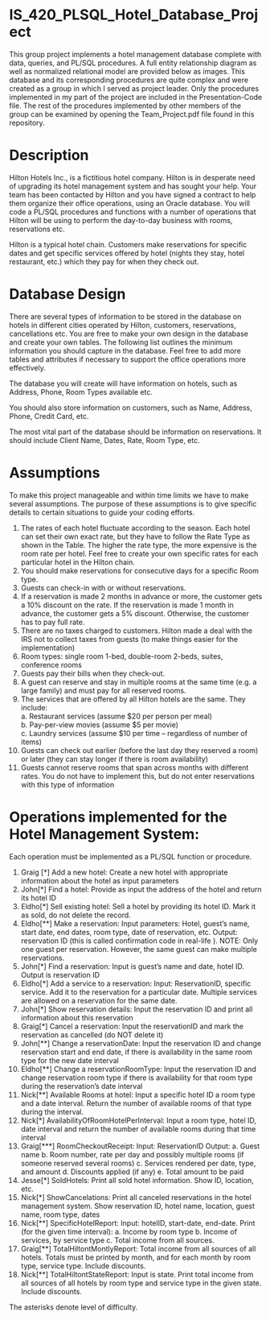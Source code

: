 # IS_420_PLSQL_Hotel_Database_Project
This group project implements a hotel management database complete with data, queries, and PL/SQL procedures. A full entity relationship diagram as well as normalized relational model are provided below as images. This database and its corresponding procedures are quite complex and were created as a group in which I served as project leader. Only the procedures implemented in my part of the project are included in the Presentation-Code file. The rest of the procedures implemented by other members of the group can be examined by opening the Team_Project.pdf file found in this repository.

# Description
Hilton Hotels Inc., is a fictitious hotel company. Hilton is in desperate need of upgrading its hotel management system and has sought your help. Your team has been contacted by Hilton and you have signed a contract to help them organize their office operations, using an Oracle database. You will code a PL/SQL procedures and functions with a number of operations that Hilton will be using to perform the day-to-day business with rooms, reservations etc.

Hilton is a typical hotel chain. Customers make reservations for specific dates and get specific services offered by hotel (nights they stay, hotel restaurant, etc.) which they pay for when they check out. 

# Database Design
There are several types of information to be stored in the database on hotels in different cities operated by Hilton, customers, reservations, cancellations etc.   You are free to make your own design in the database and create your own tables. The following list outlines the minimum information you should capture in the database. Feel free to add more tables and attributes if necessary to support the office operations more effectively.

The database you will create will have information on hotels, such as Address, Phone, Room Types available etc.

You should also store information on customers, such as Name, Address, Phone, Credit Card, etc.

The most vital part of the database should be information on reservations. It should include Client Name, Dates, Rate, Room Type, etc.

# Assumptions
To make this project manageable and within time limits we have to make several assumptions. The purpose of these assumptions is to give specific details to certain situations to guide your coding efforts.

1. The rates of each hotel fluctuate according to the season. Each hotel can set their own exact rate, but they have to follow the Rate Type as shown in the Table. The higher the rate type, the more expensive is the room rate per hotel. Feel free to create your own specific rates for each particular hotel in the Hilton chain.<br/>
2. You should make reservations for consecutive days for a specific Room type.<br/>
3. Guests can check-in with or without reservations.<br/>
4. If a reservation is made 2 months in advance or more, the customer gets a 10% discount on the rate. If the reservation is made 1 month in advance, the customer gets a 5% discount. Otherwise, the customer has to pay full rate.<br/>
5. There are no taxes charged to customers. Hilton made a deal with the IRS not to collect taxes from guests (to make things easier for the implementation)<br/>
6. Room types: single room 1-bed, double-room 2-beds, suites, conference rooms<br/>
7. Guests pay their bills when they check-out.<br/>
8. A guest can reserve and stay in multiple rooms at the same time (e.g. a large family) and must pay for all reserved rooms.<br/>
9. The services that are offered by all Hilton hotels are the same. They include:<br/>
a. Restaurant services (assume $20 per person per meal)<br/>
b. Pay-per-view movies (assume $5 per movie)<br/>
c. Laundry services (assume $10 per time – regardless of number of items)<br/>
10. Guests can check out earlier (before the last day they reserved a room) or later (they can stay longer if there is room availability)<br/>
11. Guests cannot reserve rooms that span across months with different rates. You do not have to implement this, but do not enter reservations with this type of information

# Operations implemented for the Hotel Management System:

Each operation must be implemented as a PL/SQL function or procedure. 
1. Graig [\*] Add a new hotel: Create a new hotel with appropriate information about the hotel as input parameters
2. John[\*] Find a hotel: Provide as input the address of the hotel and return its hotel ID
3. Eldho[\*] Sell existing hotel: Sell a hotel by providing its hotel ID. Mark it as sold, do not delete the record.
4. Eldho[\*\*] Make a reservation: Input parameters: Hotel, guest’s name, start date, end dates, room type, date of reservation, etc. Output: reservation ID (this is called confirmation code in real-life ). NOTE: Only one guest per reservation. However, the same guest can make multiple reservations.
5. John[\*] Find a reservation: Input is guest’s name and date, hotel ID. Output is reservation ID
6. Eldho[\*] Add a service to a reservation: Input: ReservationID, specific service. Add it to the reservation for a particular date. Multiple services are allowed on a reservation for the same date.
7. John[\*] Show reservation details: Input the reservation ID and print all information about this reservation
8.  Graig[\*] Cancel a reservation: Input the reservationID and mark the reservation as cancelled (do NOT delete it)
9. John[\*\*] Change a reservationDate: Input the reservation ID and change reservation start and end date, if there is availability in the same room type for the new date interval
10. Eldho[\*\*] Change a reservationRoomType: Input the reservation ID and change reservation room type if there is availability for that room type during the reservation’s date interval
11. Nick[\*\*] Available Rooms at hotel: Input a specific hotel ID a room type and a date interval. Return the number of available rooms of that type during the interval.
12. Nick[\*] AvailabilityOfRoomHotelPerInterval: Input a room type, hotel ID, date interval and return the number of available rooms during that time interval 
13. Graig[\*\*\*] RoomCheckoutReceipt: Input: ReservationID  Output: 
a. Guest name
b. Room number, rate per day and possibly multiple rooms (if someone reserved several rooms) 
c. Services rendered per date, type, and amount
d. Discounts applied (if any)
e. Total amount to be paid 
14. Jesse[\*] SoldHotels: Print all sold hotel information. Show ID, location, etc. 
15. Nick[\*] ShowCancelations: Print all canceled reservations in the hotel management system. Show reservation ID, hotel name, location, guest name, room type, dates
16. Nick[\*\*] SpecificHotelReport: Input: hotelID, start-date, end-date. Print (for the given time interval): 
a. Income by room type
b. Income of services, by service type
c. Total income from all sources.
17. Graig[\*\*] TotalHiltontMontlyReport: Total income from all sources of all hotels. Totals must be printed by month, and for each month by room type, service type. Include discounts.
18. Nick[\*\*] TotalHiltontStateReport: Input is state. Print total income from all sources of all hotels by room type and service type in the given state. Include discounts.

The asterisks denote level of difficulty. 
